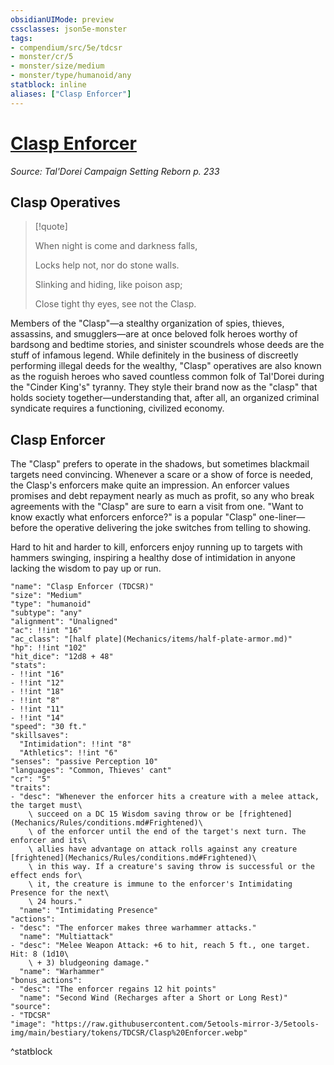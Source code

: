 ```yaml
---
obsidianUIMode: preview
cssclasses: json5e-monster
tags:
- compendium/src/5e/tdcsr
- monster/cr/5
- monster/size/medium
- monster/type/humanoid/any
statblock: inline
aliases: ["Clasp Enforcer"]
---
```

# [Clasp Enforcer](Mechanics\bestiary\humanoid/clasp-enforcer-tdcsr.md)
*Source: Tal'Dorei Campaign Setting Reborn p. 233*  

## Clasp Operatives

> [!quote]  
> 
> When night is come and darkness falls,
> 
> Locks help not, nor do stone walls.
> 
> Slinking and hiding, like poison asp;
> 
> Close tight thy eyes, see not the Clasp.

Members of the "Clasp"—a stealthy organization of spies, thieves, assassins, and smugglers—are at once beloved folk heroes worthy of bardsong and bedtime stories, and sinister scoundrels whose deeds are the stuff of infamous legend. While definitely in the business of discreetly performing illegal deeds for the wealthy, "Clasp" operatives are also known as the roguish heroes who saved countless common folk of Tal'Dorei during the "Cinder King's" tyranny. They style their brand now as the "clasp" that holds society together—understanding that, after all, an organized criminal syndicate requires a functioning, civilized economy.

## Clasp Enforcer

The "Clasp" prefers to operate in the shadows, but sometimes blackmail targets need convincing. Whenever a scare or a show of force is needed, the Clasp's enforcers make quite an impression. An enforcer values promises and debt repayment nearly as much as profit, so any who break agreements with the "Clasp" are sure to earn a visit from one. "Want to know exactly what enforcers enforce?" is a popular "Clasp" one-liner—before the operative delivering the joke switches from telling to showing.

Hard to hit and harder to kill, enforcers enjoy running up to targets with hammers swinging, inspiring a healthy dose of intimidation in anyone lacking the wisdom to pay up or run.

```statblock
"name": "Clasp Enforcer (TDCSR)"
"size": "Medium"
"type": "humanoid"
"subtype": "any"
"alignment": "Unaligned"
"ac": !!int "16"
"ac_class": "[half plate](Mechanics/items/half-plate-armor.md)"
"hp": !!int "102"
"hit_dice": "12d8 + 48"
"stats":
- !!int "16"
- !!int "12"
- !!int "18"
- !!int "8"
- !!int "11"
- !!int "14"
"speed": "30 ft."
"skillsaves":
  "Intimidation": !!int "8"
  "Athletics": !!int "6"
"senses": "passive Perception 10"
"languages": "Common, Thieves' cant"
"cr": "5"
"traits":
- "desc": "Whenever the enforcer hits a creature with a melee attack, the target must\
    \ succeed on a DC 15 Wisdom saving throw or be [frightened](Mechanics/Rules/conditions.md#Frightened)\
    \ of the enforcer until the end of the target's next turn. The enforcer and its\
    \ allies have advantage on attack rolls against any creature [frightened](Mechanics/Rules/conditions.md#Frightened)\
    \ in this way. If a creature's saving throw is successful or the effect ends for\
    \ it, the creature is immune to the enforcer's Intimidating Presence for the next\
    \ 24 hours."
  "name": "Intimidating Presence"
"actions":
- "desc": "The enforcer makes three warhammer attacks."
  "name": "Multiattack"
- "desc": "Melee Weapon Attack: +6 to hit, reach 5 ft., one target. Hit: 8 (1d10\
    \ + 3) bludgeoning damage."
  "name": "Warhammer"
"bonus_actions":
- "desc": "The enforcer regains 12 hit points"
  "name": "Second Wind (Recharges after a Short or Long Rest)"
"source":
- "TDCSR"
"image": "https://raw.githubusercontent.com/5etools-mirror-3/5etools-img/main/bestiary/tokens/TDCSR/Clasp%20Enforcer.webp"
```
^statblock